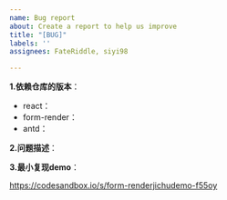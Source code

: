 ```yaml
---
name: Bug report
about: Create a report to help us improve
title: "[BUG]"
labels: ''
assignees: FateRiddle, siyi98

---
```


<!--
  1. 提问前务必先搜索issue，查看是否已有类似问题。
  2. 非bug or feature类问题，欢迎加入我们的开源社区钉钉群进行讨论。
-->

**1.依赖仓库的版本**：
- react：
- form-render：
- antd：

**2.问题描述**：

**3.最小复现demo**：
<!--
  请尽可能提供一个最小demo，我们会尽快解决并予以回复
-->
https://codesandbox.io/s/form-renderjichudemo-f55oy
